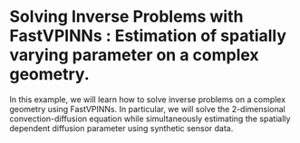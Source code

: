 # Solving Inverse Problems with FastVPINNs : Estimation of spatially varying parameter on a complex geometry.

In this example, we will learn how to solve inverse problems on a complex geometry using FastVPINNs. In particular, we will solve the 2-dimensional convection-diffusion equation while simultaneously estimating the spatially dependent diffusion parameter using synthetic sensor data.